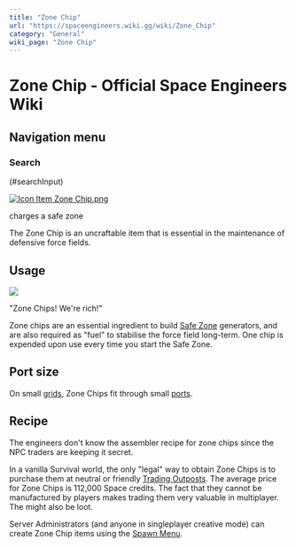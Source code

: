 ```yaml
---
title: "Zone Chip"
url: "https://spaceengineers.wiki.gg/wiki/Zone_Chip"
category: "General"
wiki_page: "Zone Chip"
---
```


# Zone Chip - Official Space Engineers Wiki

## Navigation menu

### Search

(#searchInput)

[![Icon Item Zone Chip.png](https://spaceengineers.wiki.gg/images/thumb/Icon_Item_Zone_Chip.png/100px-Icon_Item_Zone_Chip.png?72a7b7)](https://spaceengineers.wiki.gg/wiki/File:Icon_Item_Zone_Chip.png)

charges a safe zone

The Zone Chip is an uncraftable item that is essential in the maintenance of defensive force fields.

## Usage

[![](https://spaceengineers.wiki.gg/images/thumb/Item_Zone_Chip.png/320px-Item_Zone_Chip.png?d33259)](https://spaceengineers.wiki.gg/wiki/File:Item_Zone_Chip.png)

"Zone Chips! We're rich!"

Zone chips are an essential ingredient to build [Safe Zone](https://spaceengineers.wiki.gg/wiki/Safe_Zone "Safe Zone") generators, and are also required as "fuel" to stabilise the force field long-term. One chip is expended upon use every time you start the Safe Zone.

## Port size

On small [grids](https://spaceengineers.wiki.gg/wiki/Grid "Grid"), Zone Chips fit through small [ports](https://spaceengineers.wiki.gg/wiki/Port "Port").

## Recipe

The engineers don't know the assembler recipe for zone chips since the NPC traders are keeping it secret.

In a vanilla Survival world, the only "legal" way to obtain Zone Chips is to purchase them at neutral or friendly [Trading Outposts](https://spaceengineers.wiki.gg/wiki/Trading_Outposts "Trading Outposts"). The average price for Zone Chips is 112,000 Space credits. The fact that they cannot be manufactured by players makes trading them very valuable in multiplayer. The might also be loot.

Server Administrators (and anyone in singleplayer creative mode) can create Zone Chip items using the [Spawn Menu](https://spaceengineers.wiki.gg/wiki/Spawn_Menu "Spawn Menu").